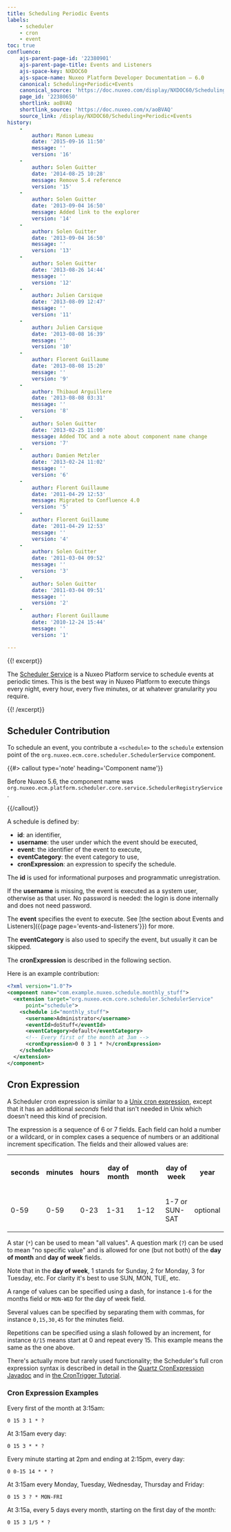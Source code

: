 ```yaml
---
title: Scheduling Periodic Events
labels:
    - scheduler
    - cron
    - event
toc: true
confluence:
    ajs-parent-page-id: '22380901'
    ajs-parent-page-title: Events and Listeners
    ajs-space-key: NXDOC60
    ajs-space-name: Nuxeo Platform Developer Documentation — 6.0
    canonical: Scheduling+Periodic+Events
    canonical_source: 'https://doc.nuxeo.com/display/NXDOC60/Scheduling+Periodic+Events'
    page_id: '22380650'
    shortlink: aoBVAQ
    shortlink_source: 'https://doc.nuxeo.com/x/aoBVAQ'
    source_link: /display/NXDOC60/Scheduling+Periodic+Events
history:
    - 
        author: Manon Lumeau
        date: '2015-09-16 11:50'
        message: ''
        version: '16'
    - 
        author: Solen Guitter
        date: '2014-08-25 10:28'
        message: Remove 5.4 reference
        version: '15'
    - 
        author: Solen Guitter
        date: '2013-09-04 16:50'
        message: Added link to the explorer
        version: '14'
    - 
        author: Solen Guitter
        date: '2013-09-04 16:50'
        message: ''
        version: '13'
    - 
        author: Solen Guitter
        date: '2013-08-26 14:44'
        message: ''
        version: '12'
    - 
        author: Julien Carsique
        date: '2013-08-09 12:47'
        message: ''
        version: '11'
    - 
        author: Julien Carsique
        date: '2013-08-08 16:39'
        message: ''
        version: '10'
    - 
        author: Florent Guillaume
        date: '2013-08-08 15:20'
        message: ''
        version: '9'
    - 
        author: Thibaud Arguillere
        date: '2013-08-08 03:31'
        message: ''
        version: '8'
    - 
        author: Solen Guitter
        date: '2013-02-25 11:00'
        message: Added TOC and a note about component name change
        version: '7'
    - 
        author: Damien Metzler
        date: '2013-02-24 11:02'
        message: ''
        version: '6'
    - 
        author: Florent Guillaume
        date: '2011-04-29 12:53'
        message: Migrated to Confluence 4.0
        version: '5'
    - 
        author: Florent Guillaume
        date: '2011-04-29 12:53'
        message: ''
        version: '4'
    - 
        author: Solen Guitter
        date: '2011-03-04 09:52'
        message: ''
        version: '3'
    - 
        author: Solen Guitter
        date: '2011-03-04 09:51'
        message: ''
        version: '2'
    - 
        author: Florent Guillaume
        date: '2010-12-24 15:44'
        message: ''
        version: '1'

---
```

{{! excerpt}}

The [Scheduler Service](http://explorer.nuxeo.org/nuxeo/site/distribution/Nuxeo%20Platform-6.0/viewService/org.nuxeo.ecm.core.scheduler.SchedulerService) is a Nuxeo Platform service to schedule events at periodic times. This is the best way in Nuxeo Platform to execute things every night, every hour, every five minutes, or at whatever granularity you require.

{{! /excerpt}}

## Scheduler Contribution

To schedule an event, you contribute a `<schedule>` to the `schedule` extension point of the&nbsp;`org.nuxeo.ecm.core.scheduler.SchedulerService` component.

{{#> callout type='note' heading='Component name'}}

Before Nuxeo 5.6, the component name was `org.nuxeo.ecm.platform.scheduler.core.service.SchedulerRegistryService`.

{{/callout}}

A schedule is defined by:

*   **id**: an identifier,
*   **username**: the user under which the event should be executed,
*   **event**: the identifier of the event to execute,
*   **eventCategory**: the event category to use,
*   **cronExpression**: an expression to specify the schedule.

The **id** is used for informational purposes and programmatic unregistration.

If the **username** is missing, the event is executed as a system user, otherwise as that user. No password is needed: the login is done internally and does not need password.

The **event** specifies the event to execute. See [the section about Events and Listeners]({{page page='events-and-listeners'}}) for more.

The **eventCategory** is also used to specify the event, but usually it can be skipped.

The **cronExpression** is described in the following section.

Here is an example contribution:

```xml
<?xml version="1.0"?>
<component name="com.example.nuxeo.schedule.monthly_stuff">
  <extension target="org.nuxeo.ecm.core.scheduler.SchedulerService"
      point="schedule">
    <schedule id="monthly_stuff">
      <username>Administrator</username>
      <eventId>doStuff</eventId>
      <eventCategory>default</eventCategory>
      <!-- Every first of the month at 3am -->
      <cronExpression>0 0 3 1 * ?</cronExpression>
    </schedule>
  </extension>
</component>

```

## Cron Expression

A Scheduler cron expression is similar to a [Unix cron expression](http://en.wikipedia.org/wiki/Cron), except that it has an additional _seconds_ field that isn't needed in Unix which doesn't need this kind of precision.

The expression is a sequence of 6 or 7 fields. Each field can hold a number or a wildcard, or in complex cases a sequence of numbers or an additional increment specification. The fields and their allowed values are:

<table><tbody><tr><th colspan="1">

seconds

</th><th colspan="1">

minutes

</th><th colspan="1">

hours

</th><th colspan="1">

day of month

</th><th colspan="1">

month

</th><th colspan="1">

day of week

</th><th colspan="1">

year

</th></tr><tr><td colspan="1">

0-59

</td><td colspan="1">

0-59

</td><td colspan="1">

0-23

</td><td colspan="1">

1-31

</td><td colspan="1">

1-12

</td><td colspan="1">

1-7 or SUN-SAT

</td><td colspan="1">

optional

</td></tr></tbody></table>

A star (`*`) can be used to mean "all values". A question mark (`?`) can be used to mean "no specific value" and is allowed for one (but not both) of the **day of month** and **day of week** fields.

Note that in the **day of week**, 1 stands for Sunday, 2 for Monday, 3 for Tuesday, etc. For clarity it's best to use SUN, MON, TUE, etc.

A range of values can be specified using a dash, for instance `1-6` for the months field or `MON-WED` for the day of week field.

Several values can be specified by separating them with commas, for instance `0,15,30,45` for the minutes field.

Repetitions can be specified using a slash followed by an increment, for instance `0/15` means start at 0 and repeat every 15\. This example means the same as the one above.

There's actually more but rarely used functionality; the Scheduler's full cron expression syntax is described in detail in the [Quartz CronExpression Javadoc](http://www.quartz-scheduler.org/api/1.8.5/org/quartz/CronExpression.html) and in [the CronTrigger Tutorial](http://www.quartz-scheduler.org/documentation/quartz-1.x/tutorials/crontrigger).

### Cron Expression Examples

Every first of the month at 3:15am:

```
0 15 3 1 * ?

```

At 3:15am every day:

```
0 15 3 * * ?

```

Every minute starting at 2pm and ending at 2:15pm, every day:

```
0 0-15 14 * * ?	

```

At 3:15am every Monday, Tuesday, Wednesday, Thursday and Friday:

```
0 15 3 ? * MON-FRI

```

At 3:15a, every 5 days every month, starting on the first day of the month:

```
0 15 3 1/5 * ?

```